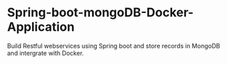 # Spring-boot-mongoDB-Docker-Application
Build Restful webservices using Spring boot and store records in MongoDB and intergrate with Docker.
